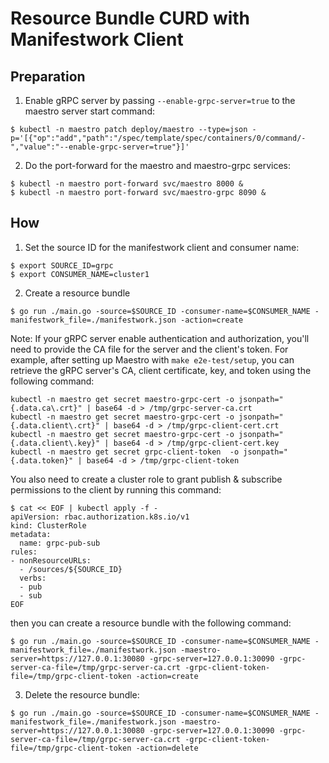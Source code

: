 # Resource Bundle CURD with Manifestwork Client

## Preparation

1. Enable gRPC server by passing `--enable-grpc-server=true` to the maestro server start command:

```shell
$ kubectl -n maestro patch deploy/maestro --type=json -p='[{"op":"add","path":"/spec/template/spec/containers/0/command/-","value":"--enable-grpc-server=true"}]'
```

2. Do the port-forward for the maestro and maestro-grpc services:

```shell
$ kubectl -n maestro port-forward svc/maestro 8000 &
$ kubectl -n maestro port-forward svc/maestro-grpc 8090 &
```

## How

1. Set the source ID for the manifestwork client and consumer name:

```shell
$ export SOURCE_ID=grpc
$ export CONSUMER_NAME=cluster1
```

2. Create a resource bundle

```shell
$ go run ./main.go -source=$SOURCE_ID -consumer-name=$CONSUMER_NAME -manifestwork_file=./manifestwork.json -action=create
```

Note: If your gRPC server enable authentication and authorization, you'll need to provide the CA file for the server and the client's token. For example, after setting up Maestro with `make e2e-test/setup`, you can retrieve the gRPC server's CA, client certificate, key, and token using the following command:

```shell
kubectl -n maestro get secret maestro-grpc-cert -o jsonpath="{.data.ca\.crt}" | base64 -d > /tmp/grpc-server-ca.crt
kubectl -n maestro get secret maestro-grpc-cert -o jsonpath="{.data.client\.crt}" | base64 -d > /tmp/grpc-client-cert.crt
kubectl -n maestro get secret maestro-grpc-cert -o jsonpath="{.data.client\.key}" | base64 -d > /tmp/grpc-client-cert.key
kubectl -n maestro get secret grpc-client-token  -o jsonpath="{.data.token}" | base64 -d > /tmp/grpc-client-token
```

You also need to create a cluster role to grant publish & subscribe permissions to the client by running this command:

```shell
$ cat << EOF | kubectl apply -f -
apiVersion: rbac.authorization.k8s.io/v1
kind: ClusterRole
metadata:
  name: grpc-pub-sub
rules:
- nonResourceURLs:
  - /sources/${SOURCE_ID}
  verbs:
  - pub
  - sub
EOF
```

then you can create a resource bundle with the following command:

```shell
$ go run ./main.go -source=$SOURCE_ID -consumer-name=$CONSUMER_NAME -manifestwork_file=./manifestwork.json -maestro-server=https://127.0.0.1:30080 -grpc-server=127.0.0.1:30090 -grpc-server-ca-file=/tmp/grpc-server-ca.crt -grpc-client-token-file=/tmp/grpc-client-token -action=create
```

3. Delete the resource bundle:

```shell
$ go run ./main.go -source=$SOURCE_ID -consumer-name=$CONSUMER_NAME -manifestwork_file=./manifestwork.json -maestro-server=https://127.0.0.1:30080 -grpc-server=127.0.0.1:30090 -grpc-server-ca-file=/tmp/grpc-server-ca.crt -grpc-client-token-file=/tmp/grpc-client-token -action=delete
```
